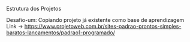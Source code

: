 Estrutura dos Projetos

Desafio-um: Copiando projeto já existente como base de aprendizagem
Link -> https://www.projetoweb.com.br/sites-padrao-prontos-simples-baratos-lancamentos/padrao1-programado/